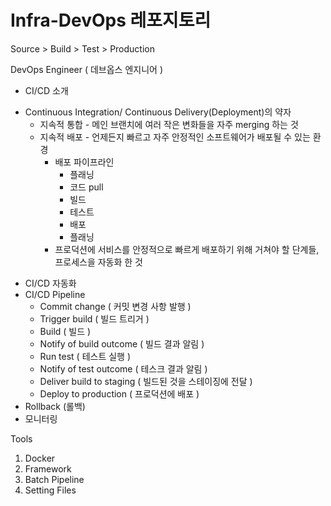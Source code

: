 # Infra-DevOps 레포지토리
Source > Build > Test > Production

DevOps Engineer ( 데브옵스 엔지니어 )
- CI/CD 소개
* Continuous Integration/ Continuous Delivery(Deployment)의 약자
    * 지속적 통합 - 메인 브랜치에 여러 작은 변화들을 자주 merging 하는 것
    * 지속적 배포 - 언제든지 빠르고 자주 안정적인 소프트웨어가 배포될 수 있는 환경
        * 배포 파이프라인
            * 플래닝
            * 코드 pull
            * 빌드
            * 테스트
            * 배포
            * 플래닝
        * 프로덕션에 서비스를 안정적으로 빠르게 배포하기 위해 거쳐야 할 단계들, 프로세스을 자동화 한 것
- CI/CD 자동화
- CI/CD Pipeline
    - Commit change ( 커밋 변경 사항 발행 )
    - Trigger build ( 빌드 트리거 )
    - Build ( 빌드 )
    - Notify of build outcome ( 빌드 결과 알림 )
    - Run test  ( 테스트 실행 )
    - Notify of test outcome ( 테스크 결과 알림 )
    - Deliver build to staging ( 빌드된 것을 스테이징에 전달 )
    - Deploy to production ( 프로덕션에 배포 )
- Rollback (롤백)
- 모니터링

Tools
1. Docker
2. Framework
3. Batch Pipeline
4. Setting Files
